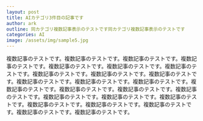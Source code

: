 ```yaml
---
layout: post
title: AIカテゴリ3件目の記事です
author: ark
outline: 同カテゴリ複数記事表示のテストです同カテゴリ複数記事表示のテストです
categories: AI
image: /assets/img/sample5.jpg
---
```




複数記事のテストです。複数記事のテストです。複数記事のテストです。複数記事のテストです。複数記事のテストです。複数記事のテストです。複数記事のテストです。複数記事のテストです。複数記事のテストです。複数記事のテストです。複数記事のテストです。複数記事のテストです。複数記事のテストです。複数記事のテストです。複数記事のテストです。複数記事のテストです。複数記事のテストです。複数記事のテストです。複数記事のテストです。複数記事のテストです。複数記事のテストです。複数記事のテストです。複数記事のテストです。複数記事のテストです。複数記事のテストです。
